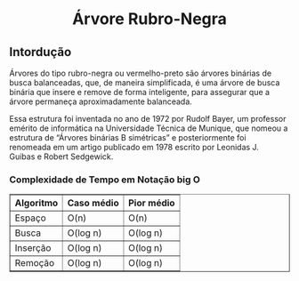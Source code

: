<h1 align="center">Árvore Rubro-Negra</h1>
<h2 border="none"> Intordução </h2>
<p>Árvores do tipo rubro-negra ou vermelho-preto são árvores binárias de busca balanceadas, que, de maneira simplificada, é uma árvore de busca binária que insere e remove de forma inteligente, para assegurar que a árvore permaneça aproximadamente balanceada.</p>
<p>Essa estrutura foi inventada no ano de 1972 por Rudolf Bayer, um professor emérito de informática na Universidade Técnica de Munique, que nomeou a estrutura de “Árvores binárias B simétricas” e posteriormente foi renomeada em um artigo publicado em 1978 escrito por Leonidas J. Guibas e Robert Sedgewick.</p>
<h3 border="none" border="none"> Complexidade de Tempo em Notação big O </h3>
<table border="none">
    <thead>
        <th> Algoritmo </th>
        <th> Caso médio </th>
        <th> Pior médio </th>
    </thead>
    <tbody>
        <tr>
            <td> Espaço </td>
            <td> O(n) </td>
            <td> O(n) </td>
        </tr>
        <tr>
            <td> Busca </td>
            <td> O(log n) </td>
            <td> O(log n) </td>
        </tr>
        <tr>
            <td> Inserção </td>
            <td> O(log n) </td>
            <td> O(log n) </td>
        </tr>
        <tr>
            <td> Remoção </td>
            <td> O(log n) </td>
            <td> O(log n) </td>
        </tr>
    </tbody>

</table>